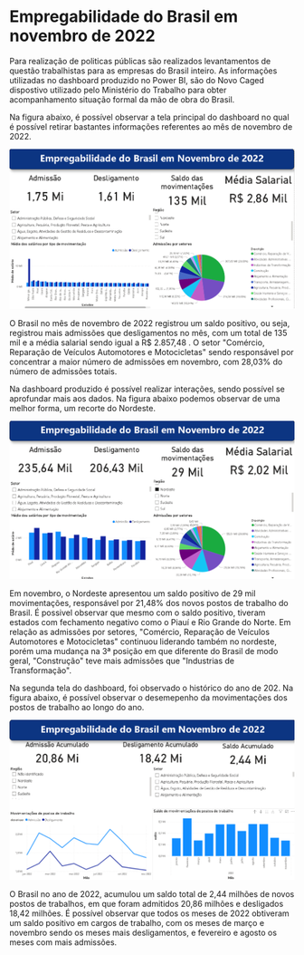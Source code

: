 # Empregabilidade do Brasil em novembro de 2022

Para realização de politicas públicas são realizados levantamentos de questão trabalhistas para as empresas do Brasil inteiro. As informações utilizadas no dashboard produzido no Power BI, são do Novo Caged dispostivo utilizado pelo Ministério do Trabalho para obter acompanhamento situação formal da mão de obra do Brasil.

Na figura abaixo, é possível observar a tela principal do dashboard no qual é possível retirar bastantes informações referentes ao mês de novembro de 2022.

![tela1](tela1.png)

O Brasil no mês de novembro de 2022 registrou um saldo positivo, ou seja, registrou mais admissões que desligamentos no mês, com um total de 135 mil e a média salarial sendo igual a R$ 2.857,48 . O setor "Comércio, Reparação de Veículos Automotores e Motocicletas" sendo responsável por concentrar a maior número de admissões em novembro, com 28,03% do número de admissões totais. 

Na dashboard produzido é possível realizar interações, sendo possível se aprofundar mais aos dados. Na figura abaixo podemos observar de uma melhor forma, um recorte do Nordeste.

![tela2](tela2.png)

Em novembro, o Nordeste apresentou um saldo positivo de 29 mil movimentações, responsável por 21,48% dos novos postos de trabalho do Brasil. É possivel observar que mesmo com o saldo positivo, tiveram estados com fechamento negativo como o Piauí e Rio Grande do Norte. Em relação as admissões por setores, "Comércio, Reparação de Veículos Automotores e Motocicletas" continuou liderando também no nordeste, porém uma mudança na 3ª posição em que diferente do Brasil de modo geral, "Construção" teve mais admissões que "Industrias de Transformação".

Na segunda tela do dashboard, foi observado o histórico do ano de 202. Na figura abaixo, é possível observar o desemepenho da movimentações dos postos de trabalho ao longo do ano.

![tela3](tela3.png)

O Brasil no ano de 2022, acumulou um saldo total de 2,44 milhões de novos postos de trabalhos, em que foram admitidos 20,86 milhões e desligados 18,42 milhões.
É possível observar que todos os meses de 2022 obtiveram um saldo positivo em cargos de trabalho, com os meses de março e novembro sendo os meses mais desligamentos, e fevereiro e agosto os meses com mais admissões.
